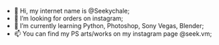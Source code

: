 - 👋 Hi, my internet name is @Seekychale;
- 👀 I’m looking for orders on instagram;
- 🌱 I’m currently learning Python, Photoshop, Sony Vegas, Blender;
- 📫 You can find my PS arts/works on my instagram page @seek.vm;
<!---
Seekychale/Seekychale is a ✨ special ✨ repository because its `README.md` (this file) appears on your GitHub profile.
You can click the Preview link to take a look at your changes.
--->
